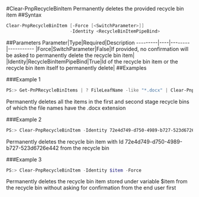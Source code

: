 #Clear-PnpRecycleBinItem
Permanently deletes the provided recycle bin item
##Syntax
```powershell
Clear-PnpRecycleBinItem [-Force [<SwitchParameter>]]
                        -Identity <RecycleBinItemPipeBind>
```


##Parameters
Parameter|Type|Required|Description
---------|----|--------|-----------
|Force|SwitchParameter|False|If provided, no confirmation will be asked to permanently delete the recycle bin item|
|Identity|RecycleBinItemPipeBind|True|Id of the recycle bin item or the recycle bin item itself to permanently delete|
##Examples

###Example 1
```powershell
PS:> Get-PnPRecycleBinItems | ? FileLeafName -like "*.docx" | Clear-PnpRecycleBinItem
```
Permanently deletes all the items in the first and second stage recycle bins of which the file names have the .docx extension

###Example 2
```powershell
PS:> Clear-PnpRecycleBinItem -Identity 72e4d749-d750-4989-b727-523d6726e442
```
Permanently deletes the recycle bin item with Id 72e4d749-d750-4989-b727-523d6726e442 from the recycle bin

###Example 3
```powershell
PS:> Clear-PnpRecycleBinItem -Identity $item -Force
```
Permanently deletes the recycle bin item stored under variable $item from the recycle bin without asking for confirmation from the end user first
